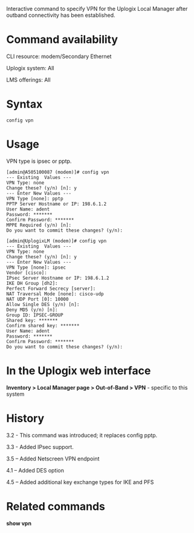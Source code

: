 <!-- 5.4 -->

Interactive command to specify VPN for the Uplogix Local Manager after outband connectivity has been established. 
 
# Command availability 

CLI resource: modem/Secondary Ethernet

Uplogix system: All

LMS offerings: All

# Syntax 

```
config vpn
```

# Usage 

VPN type is ipsec or pptp.

```
[admin@A505100087 (modem)]# config vpn
--- Existing  Values ---
VPN Type: none
Change these? (y/n) [n]: y
--- Enter New Values ---
VPN Type [none]: pptp
PPTP Server Hostname or IP: 198.6.1.2
User Name: adent
Password: *******
Confirm Password: *******
MPPE Required (y/n) [n]:
Do you want to commit these changes? (y/n):
```

```
[admin@UplogixLM (modem)]# config vpn
--- Existing  Values ---
VPN Type: none
Change these? (y/n) [n]: y
--- Enter New Values ---
VPN Type [none]: ipsec
Vendor [cisco]:
IPsec Server Hostname or IP: 198.6.1.2
IKE DH Group [dh2]:
Perfect Forward Secrecy [server]:
NAT Traversal Mode [none]: cisco-udp
NAT UDP Port [0]: 10000
Allow Single DES (y/n) [n]:
Deny MD5 (y/n) [n]:
Group ID: IPSEC-GROUP
Shared key: *******
Confirm shared key: *******
User Name: adent
Password: *******
Confirm Password: *******
Do you want to commit these changes? (y/n):

```

# In the Uplogix web interface

**Inventory > Local Manager page > Out-of-Band > VPN**  - specific to this system

# History 

3.2 - This command was introduced; it replaces config pptp.

3.3 - Added IPsec support.

3.5 – Added Netscreen VPN endpoint

4.1 – Added DES option

4.5 – Added additional key exchange types for IKE and PFS

# Related commands 

**show vpn**
